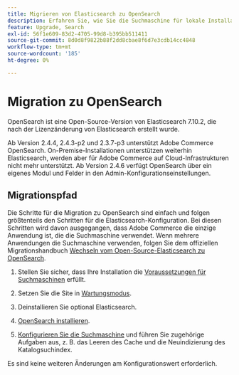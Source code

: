 ```yaml
---
title: Migrieren von Elasticsearch zu OpenSearch
description: Erfahren Sie, wie Sie die Suchmaschine für lokale Installationen von Adobe Commerce ersetzen.
feature: Upgrade, Search
exl-id: 56f1e609-83d2-4705-99d8-b395bb511411
source-git-commit: 8d0d8f9822b88f2dd8cbae8f6d7e3cdb14cc4848
workflow-type: tm+mt
source-wordcount: '185'
ht-degree: 0%

---
```


# Migration zu OpenSearch

OpenSearch ist eine Open-Source-Version von Elasticsearch 7.10.2, die nach der Lizenzänderung von Elasticsearch erstellt wurde.

Ab Version 2.4.4, 2.4.3-p2 und 2.3.7-p3 unterstützt Adobe Commerce OpenSearch. On-Premise-Installationen unterstützen weiterhin Elasticsearch, werden aber für Adobe Commerce auf Cloud-Infrastrukturen nicht mehr unterstützt. Ab Version 2.4.6 verfügt OpenSearch über ein eigenes Modul und Felder in den Admin-Konfigurationseinstellungen.

## Migrationspfad

Die Schritte für die Migration zu OpenSearch sind einfach und folgen größtenteils den Schritten für die Elasticsearch-Konfiguration. Bei diesen Schritten wird davon ausgegangen, dass Adobe Commerce die einzige Anwendung ist, die die Suchmaschine verwendet. Wenn mehrere Anwendungen die Suchmaschine verwenden, folgen Sie dem offiziellen Migrationshandbuch [Wechseln vom Open-Source-Elasticsearch zu OpenSearch](https://opensearch.org/blog/technical-posts/2021/10/moving-from-opensource-elasticsearch-to-opensearch/).

1. Stellen Sie sicher, dass Ihre Installation die [Voraussetzungen für Suchmaschinen](../../installation/prerequisites/search-engine/overview.md) erfüllt.

1. Setzen Sie die Site in [Wartungsmodus](../../installation/tutorials/maintenance-mode.md).

1. Deinstallieren Sie optional Elasticsearch.

1. [OpenSearch installieren](https://opensearch.org/docs/latest/opensearch/install/important-settings/).

1. [Konfigurieren Sie die Suchmaschine](../../configuration/search/configure-search-engine.md) und führen Sie zugehörige Aufgaben aus, z. B. das Leeren des Cache und die Neuindizierung des Katalogsuchindex.

Es sind keine weiteren Änderungen am Konfigurationswert erforderlich.
